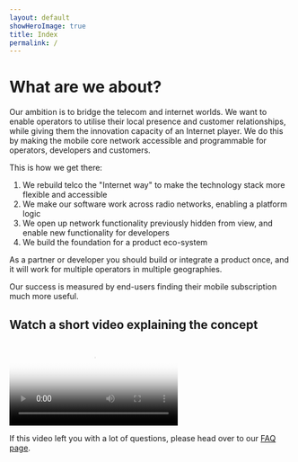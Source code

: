 ```yaml
---
layout: default
showHeroImage: true
title: Index
permalink: /
---
```


# What are we about?

Our ambition is to bridge the telecom and internet worlds. We want to enable operators to utilise their local presence and customer relationships, while  giving them the innovation capacity of an Internet player. We do this by making the mobile core network accessible and programmable for operators, developers and customers. 

This is how we get there: 
1. We rebuild telco the "Internet way" to make the technology stack more flexible and accessible
2. We make our software work across radio networks, enabling a platform logic
3. We open up network functionality previously hidden from view, and enable new functionality for developers
4. We build the foundation for a product eco-system

As a partner or developer you should build or integrate a product once, and it will work for multiple operators in multiple geographies.

Our success is measured by end-users finding their mobile subscription much more useful.

## Watch a short video explaining the concept
<div class="video-border">
    <video controls poster="/img/video-poster.jpg">
    <source src="/video/promo.mp4" type="video/mp4">
        Your browser does not support HTML5 video players.
    </video>
</div>

If this video left you with a lot of questions, please head over to our [FAQ page](/faq).
